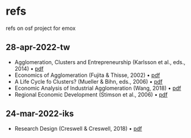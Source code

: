 # refs
refs on osf project for emox


## 28-apr-2022-tw
+ Agglomeration, Clusters and Entrepreneurship (Karlsson et al., eds., 2014) &bull; [pdf](https://osf.io/mqb93/)
+ Economics of Agglomeration (Fujita & Thisse, 2002) &bull; [pdf](https://osf.io/udza9/)
+ A Life Cycle fo Clusters? (Mueller & Bihn, eds., 2006) &bull; [pdf](https://osf.io/qadp2/)
+ Economic Analysis of Industrial Agglomeration (Wang, 2018) &bull; [pdf](https://osf.io/3d29y/)
+ Regional Economic Development (Stimson et al., 2006) &bull; [pdf](https://osf.io/vyqf9/)


## 24-mar-2022-iks
+ Research Design (Creswell & Creswell, 2018) &bull; [pdf](https://osf.io/s5mva/)
